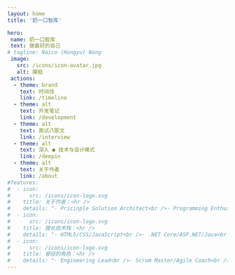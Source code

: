```yaml
---
layout: home
title: '奶一口智库'

hero:
 name: 奶一口智库
 text: 做最好的自己
# tagline: Naico (Hongyu) Wang
 image:
   src: /icons/icon-avatar.jpg
   alt: 膜蛤
 actions:
  - theme: brand
    text: 时间线
    link: /timeline
  - theme: alt
    text: 开发笔记
    link: /development
  - theme: alt
    text: 面试八股文
    link: /interview
  - theme: alt
    text: 深入 ● 技术与设计模式
    link: /deepin
  - theme: alt
    text: 关于作者
    link: /about
#features:
#  - icon:
#      src: /icons/icon-logo.svg
#    title: 关于作者：<hr />
#    details: "· Pricinple Solution Architect<br />· Programming Enthusiast<br />· Bon Vivant<br />· Residing in Shanghai, China<br />"
#  - icon:
#      src: /icons/icon-logo.svg
#    title: 擅长技术栈：<hr />
#    details: "· HTML5/CSS/JavaScript<br />· .NET Core/ASP.NET/Java<br />· React/Vue/Nodejs<br />· All MiniPrograms<br />"
#  - icon:
#      src: /icons/icon-logo.svg
#    title: 曾经的角色：<hr />
#    details: "· Engineering Lead<br />· Scrum Master/Agile Coach<br />· Project Management<br />· System Design and Architect<br />"
---
```


<script setup>
import Layout from '../.vitepress/theme/components/Layout.vue';
import CategoryList from '../.vitepress/theme/components/CategoryList.vue';
import RecentUpdate from '../.vitepress/theme/components/RecentUpdate.vue';
import WordCloud from '../.vitepress/theme/components/WordCloud.vue';
</script>

<Layout>
  <template v-slot:aside>
    <RecentUpdate></RecentUpdate>
  </template>
  <template v-slot:main>
    <CategoryList></CategoryList>
  </template>
  <template v-slot:bottom>
    <WordCloud></WordCloud>
  </template>
</Layout>
